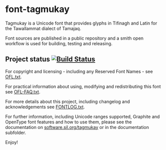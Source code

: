 # font-tagmukay

Tagmukay is a Unicode font that provides glyphs in Tifinagh and Latin for the Tawallammat dialect of Tamajaq.

Font sources are published in a public repository and a smith open workflow is used for building, testing and releasing.

## Project status [![Build Status](http://build.palaso.org/app/rest/builds/buildType:Fonts_Tagmukay/statusIcon)](http://build.palaso.org/viewType.html?buildTypeId=Fonts_Tagmukay&guest=1)

For copyright and licensing - including any Reserved Font Names - see [OFL.txt](OFL.txt).

For practical information about using, modifying and redistributing this font see [OFL-FAQ.txt](OFL-FAQ.txt).

For more details about this project, including changelog and acknowledgements see [FONTLOG.txt](FONTLOG.txt).

For further information, including Unicode ranges supported, Graphite and OpenType font features
and how to use them, please see the documentation on [software.sil.org/tagmukay](http://software.sil.org/tagmukay/)
or in the documentation subfolder.

Enjoy!

